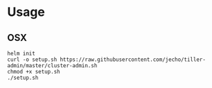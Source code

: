 # Usage

## OSX
```
helm init
curl -o setup.sh https://raw.githubusercontent.com/jecho/tiller-admin/master/cluster-admin.sh
chmod +x setup.sh
./setup.sh
```
